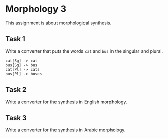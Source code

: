 # Morphology 3

This assignment is about morphological synthesis.

## Task 1

Write a converter that puts the words `cat` and `bus` in the singular and plural.

```
cat[Sg] -> cat
bus[Sg] -> bus
cat[Pl] -> cats
bus[Pl] -> buses
```

## Task 2

Write a converter for the synthesis in English morphology.

## Task 3

Write a converter for the synthesis in Arabic morphology.
